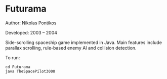# Futurama

Author: Nikolas Pontikos

Developed: 2003 – 2004

Side-scrolling spaceship game implemented in Java. Main features include parallax scrolling, rule-based enemy AI and collision detection.


To run:

```
cd Futurama
java TheSpacePilot3000
```

